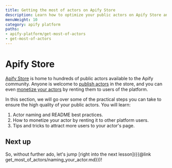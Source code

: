 ```yaml
---
title: Getting the most of actors on Apify Store
description: Learn how to optimize your public actors on Apify Store and monetize them by renting your actor to other platform users.
menuWeight: 10
category: apify platform
paths:
- apify-platform/get-most-of-actors
- get-most-of-actors
---
```


# [](#apify-store) Apify Store

[Apify Store](https://apify.com/store) is home to hundreds of public actors available to the Apify community. Anyone is welcome to [publish actors](https://docs.apify.com/actors/publishing) in the store, and you can even [monetize your actors](https://get.apify.com/monetize-your-code) by renting them to users of the platform.

In this section, we will go over some of the practical steps you can take to ensure the high quality of your public actors. You will learn:

1. Actor naming and README best practices.
2. How to monetize your actor by renting it to other platform users.
3. Tips and tricks to attract more users to your actor's page.

## [](#next) Next up

So, without further ado, let's jump [right into the next lesson]({{@link get_most_of_actors/naming_your_actor.md}})!
